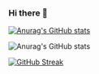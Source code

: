### Hi there 👋

<!--
**RRK-CODER/RRK-CODER** is a ✨ _special_ ✨ repository because its `README.md` (this file) appears on your GitHub profile.

Here are some ideas to get you started:

- 🔭 I’m currently working on ...
- 🌱 I’m currently learning ...
- 👯 I’m looking to collaborate on ...
- 🤔 I’m looking for help with ...
- 💬 Ask me about ...
- 📫 How to reach me: ...
- 😄 Pronouns: ...
- ⚡ Fun fact: ...
-->
[![Anurag's GitHub stats](https://github-readme-stats.vercel.app/api?username=RRK-CODER)](https://github.com/anuraghazra/github-readme-stats)

![Anurag's GitHub stats](https://github-readme-stats.vercel.app/api?username=RRK-CODER&hide=contribs,prs)

[![GitHub Streak](https://github-readme-streak-stats.herokuapp.com?user=RRK-CODER&date_format=M%20j%5B%2C%20Y%5D)](https://git.io/streak-stats)
